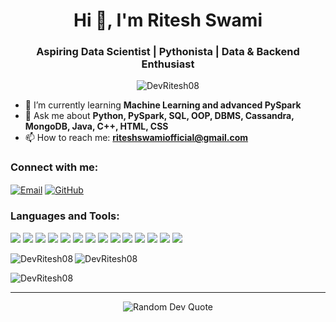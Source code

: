 <h1 align="center">Hi 👋, I'm Ritesh Swami</h1>
<h3 align="center">Aspiring Data Scientist | Pythonista | Data & Backend Enthusiast</h3>

<p align="center">
  <img src="https://komarev.com/ghpvc/?username=DevRitesh08&label=Profile%20views&color=0e75b6&style=flat" alt="DevRitesh08" />
</p>

- 🌱 I’m currently learning **Machine Learning and advanced PySpark**
- 💬 Ask me about **Python, PySpark, SQL, OOP, DBMS, Cassandra, MongoDB, Java, C++, HTML, CSS**
- 📫 How to reach me: **riteshswamiofficial@gmail.com**

<h3 align="left">Connect with me:</h3>
<p align="left">
  <a href="mailto:riteshswamiofficial@gmail.com" target="_blank"><img align="center" src="https://img.shields.io/badge/email-%23D14836.svg?&style=for-the-badge&logo=gmail&logoColor=white" alt="Email" /></a>
  <a href="https://github.com/DevRitesh08" target="blank"><img align="center" src="https://img.shields.io/badge/GitHub-%2312100E.svg?&style=for-the-badge&logo=github&logoColor=white" alt="GitHub" /></a>
</p>

<h3 align="left">Languages and Tools:</h3>
<p align="left">
  <img src="https://img.shields.io/badge/Python-3776AB?style=for-the-badge&logo=python&logoColor=white"/>
  <img src="https://img.shields.io/badge/PySpark-E25A1C?style=for-the-badge&logo=apache-spark&logoColor=white"/>
  <img src="https://img.shields.io/badge/SQL-4479A1?style=for-the-badge&logo=postgresql&logoColor=white"/>
  <img src="https://img.shields.io/badge/Machine%20Learning-FF6F00?style=for-the-badge&logo=scikit-learn&logoColor=white"/>
  <img src="https://img.shields.io/badge/OOP-%23FF9900?style=for-the-badge"/>
  <img src="https://img.shields.io/badge/DBMS-%23007ACC?style=for-the-badge"/>
  <img src="https://img.shields.io/badge/Cassandra-1287B1?style=for-the-badge&logo=apache-cassandra&logoColor=white"/>
  <img src="https://img.shields.io/badge/MongoDB-47A248?style=for-the-badge&logo=mongodb&logoColor=white"/>
  <img src="https://img.shields.io/badge/Java-ED8B00?style=for-the-badge&logo=java&logoColor=white"/>
  <img src="https://img.shields.io/badge/C++-00599C?style=for-the-badge&logo=c%2B%2B&logoColor=white"/>
  <img src="https://img.shields.io/badge/HTML5-E34F26?style=for-the-badge&logo=html5&logoColor=white"/>
  <img src="https://img.shields.io/badge/CSS3-1572B6?style=for-the-badge&logo=css3&logoColor=white"/>
  <img src="https://img.shields.io/badge/Git-F05032?style=for-the-badge&logo=git&logoColor=white"/>
  <img src="https://img.shields.io/badge/Linux-FCC624?style=for-the-badge&logo=linux&logoColor=black"/>
</p>

<p>
  <img align="left" src="https://github-readme-stats.vercel.app/api/top-langs?username=DevRitesh08&show_icons=true&locale=en&layout=compact" alt="DevRitesh08" />
</p>
<p>
  <img align="center" src="https://github-readme-stats.vercel.app/api?username=DevRitesh08&show_icons=true&locale=en" alt="DevRitesh08" />
</p>
<p>
  <img align="center" src="https://github-readme-streak-stats.herokuapp.com/?user=DevRitesh08&" alt="DevRitesh08" />
</p>

---

<p align="center">
  <img src="https://quotes-github-readme.vercel.app/api?type=horizontal&theme=merko" alt="Random Dev Quote" />
</p>